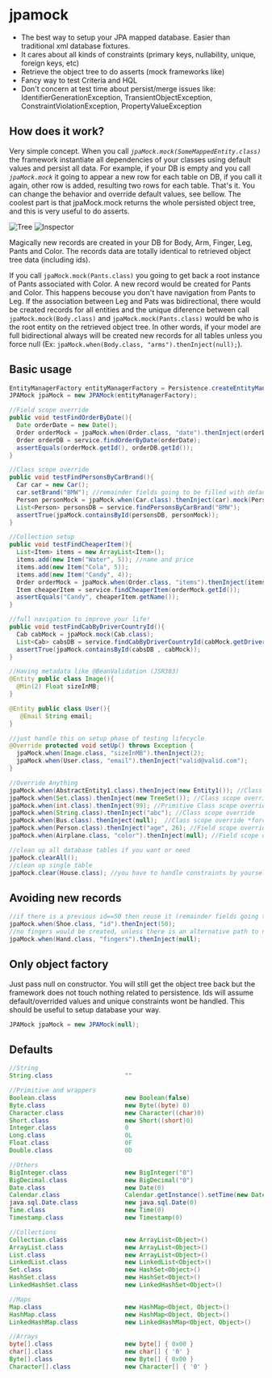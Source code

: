 # jpamock

 * The best way to setup your JPA mapped database. Easier than traditional xml database fixtures.
 * It cares about all kinds of constraints (primary keys, nullability, unique, foreign keys, etc)
 * Retrieve the object tree to do asserts (mock frameworks like)
 * Fancy way to test Criteria and HQL
 * Don't concern at test time about persist/merge issues like: IdentifierGenerationException, TransientObjectException, ConstraintViolationException, PropertyValueException

## How does it work?
 Very simple concept. When you call *`jpaMock.mock(SomeMappedEntity.class)`* the framework instantiate all dependencies of your classes using default values and persist all data. For example, if your DB is empty and you call *`jpaMock.mock`* it going to appear a new row for each table on DB, if you call it again, other row is added, resulting two rows for each table. That's it. You can change the behavior and override default values, see bellow. The coolest part is that jpaMock.mock returns the whole persisted object tree, and this is very useful to do asserts.
 
![Tree](http://i.imgur.com/4GdYF1W.jpg)
![Inspector](http://i.imgur.com/j9Qwfr9.jpg)

 Magically new records are created in your DB for Body, Arm, Finger, Leg, Pants and Color. The records data are totally identical to retrieved object tree data (including ids).

If you call `jpaMock.mock(Pants.class)` you going to get back a root instance of Pants associated with Color. A new record would be created for Pants and Color. This happens becouse you don't have navigation from Pants to Leg. If the association between Leg and Pats was bidirectional, there would be created records for all entities and the unique diference between call `jpaMock.mock(Body.class)` and `jpaMock.mock(Pants.class)` would be  who is the root entity on the retrieved object tree. In other words, if your model are full bidirectional always will be created new records for all tables unless you force null (Ex: `jpaMock.when(Body.class, "arms").thenInject(null);`).

## Basic usage

```java
EntityManagerFactory entityManagerFactory = Persistence.createEntityManagerFactory("myUnitName");
JPAMock jpaMock = new JPAMock(entityManagerFactory);
```

```java
//Field scope override
public void testFindOrderByDate(){
  Date orderDate = new Date();
  Order orderMock = jpaMock.when(Order.class, "date").thenInject(orderDate).mock(Order.class);
  Order orderDB = service.findOrderByDate(orderDate);
  assertEquals(orderMock.getId(), orderDB.getId());
}
```

```java
//Class scope override
public void testFindPersonsByCarBrand(){
  Car car = new Car();
  car.setBrand("BMW"); //remainder fields going to be filled with default values
  Person personMock = jpaMock.when(Car.class).thenInject(car).mock(Person.class);
  List<Person> personsDB = service.findPersonsByCarBrand("BMW");
  assertTrue(jpaMock.containsById(personsDB, personMock));
}
```

```java
//Collection setup
public void testFindCheaperItem(){
  List<Item> items = new ArrayList<Item>();
  items.add(new Item("Water", 5)); //name and price
  items.add(new Item("Cola", 5));
  items.add(new Item("Candy", 4));
  Order orderMock = jpaMock.when(Order.class, "items").thenInject(items).mock(Order.class);
  Item cheaperItem = service.findCheaperItem(orderMock.getId());
  assertEquals("Candy", cheaperItem.getName());
}
```

```java
//full navigation to improve your life!
public void testFindCabByDriverCountryId(){
  Cab cabMock = jpaMock.mock(Cab.class);
  List<Cab> cabsDB = service.findCabByDriverCountryId(cabMock.getDriver().getCountry().getId());
  assertTrue(jpaMock.containsById(cabsDB , cabMock));
}
```

```java
//Having metadata like @BeanValidation (JSR303)
@Entity public class Image(){
  @Min(2) Float sizeInMB;
}

@Entity public class User(){
   @Email String email;
}

//just handle this on setup phase of testing lifecycle
@Override protected void setUp() throws Exception {
  jpaMock.when(Image.class, "sizeInMB").thenInject(2);
  jpaMock.when(User.class, "email").thenInject("valid@valid.com");
}
```

```java
//Override Anything
jpaMock.when(AbstractEntity1.class).thenInject(new Entity1()); //Class scope override
jpaMock.when(Set.class).thenInject(new TreeSet()); //Class scope override
jpaMock.when(int.class).thenInject(99); //Primitive Class scope override
jpaMock.when(String.class).thenInject("abc"); //Class scope override
jpaMock.when(Bus.class).thenInject(null);  //Class scope override *force null*
jpaMock.when(Person.class).thenInject("age", 26); //Field scope override
jpaMock.when(Airplane.class, "color").thenInject(null); //Field scope override *force null*
```

```java
//clean up all database tables if you want or need
jpaMock.clearAll(); 
//clean up single table
jpaMock.clear(House.class); //you have to handle constraints by yourself
```

## Avoiding new records

```java
//if there is a previous id==50 then reuse it (remainder fields going to be filled with default values), else create a new row
jpaMock.when(Shoe.class, "id").thenInject(50); 
//no fingers would be created, unless there is an alternative path to navegate to finger from hand
jpaMock.when(Hand.class, "fingers").thenInject(null); 
```

## Only object factory

Just pass null on constructor. You will still get the object tree back but the framework does not touch nothing related to persistence. Ids will assume default/overrided values and unique constraints wont be handled. This should be useful to setup database your way.
```java
JPAMock jpaMock = new JPAMock(null);
```

## Defaults

```java
//String
String.class                    ""

//Primitive and wrappers
Boolean.class                   new Boolean(false)
Byte.class                      new Byte((byte) 0)
Character.class                 new Character((char)0)
Short.class                     new Short((short)0)
Integer.class                   0
Long.class                      0L
Float.class                     0F
Double.class                    0D

//Others
BigInteger.class                new BigInteger("0")             
BigDecimal.class                new BigDecimal("0")             
Date.class                      new Date(0)             
Calendar.class                  Calendar.getInstance().setTime(new Date(0)) 
java.sql.Date.class             new java.sql.Date(0)            
Time.class                      new Time(0)             
Timestamp.class                 new Timestamp(0)                

//Collections
Collection.class                new ArrayList<Object>()
ArrayList.class                 new ArrayList<Object>()
List.class                      new ArrayList<Object>()
LinkedList.class                new LinkedList<Object>()                
Set.class                       new HashSet<Object>()
HashSet.class                   new HashSet<Object>()           
LinkedHashSet.class             new LinkedHashSet<Object>()             

//Maps
Map.class                       new HashMap<Object, Object>()
HashMap.class                   new HashMap<Object, Object>()           
LinkedHashMap.class             new LinkedHashMap<Object, Object>()             

//Arrays
byte[].class                    new byte[] { 0x00 }             
char[].class                    new char[] { '0' }              
Byte[].class                    new Byte[] { 0x00 }             
Character[].class               new Character[] { '0' }    
```
